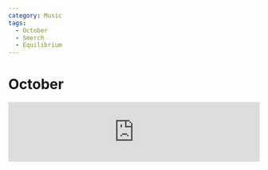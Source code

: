 ```yaml
---
category: Music
tags:
  - October
  - Smerch
  - Equilibrium
---
```


# October

<iframe style="border: 0; width: 100%; height: 120px;" src="https://bandcamp.com/EmbeddedPlayer/track=951451949/size=large/bgcol=333333/linkcol=e32c14/tracklist=false/artwork=small/transparent=true/" seamless><a href="https://smerch.bandcamp.com/track/october">Октомври (October) by smerch</a></iframe>
